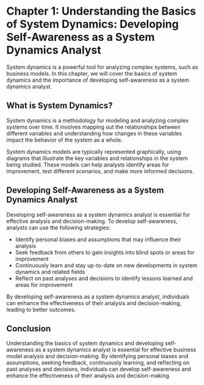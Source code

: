 Chapter 1: Understanding the Basics of System Dynamics: Developing Self-Awareness as a System Dynamics Analyst
==============================================================================================================

System dynamics is a powerful tool for analyzing complex systems, such as business models. In this chapter, we will cover the basics of system dynamics and the importance of developing self-awareness as a system dynamics analyst.

What is System Dynamics?
------------------------

System dynamics is a methodology for modeling and analyzing complex systems over time. It involves mapping out the relationships between different variables and understanding how changes in these variables impact the behavior of the system as a whole.

System dynamics models are typically represented graphically, using diagrams that illustrate the key variables and relationships in the system being studied. These models can help analysts identify areas for improvement, test different scenarios, and make more informed decisions.

Developing Self-Awareness as a System Dynamics Analyst
------------------------------------------------------

Developing self-awareness as a system dynamics analyst is essential for effective analysis and decision-making. To develop self-awareness, analysts can use the following strategies:

* Identify personal biases and assumptions that may influence their analysis
* Seek feedback from others to gain insights into blind spots or areas for improvement
* Continuously learn and stay up-to-date on new developments in system dynamics and related fields
* Reflect on past analyses and decisions to identify lessons learned and areas for improvement

By developing self-awareness as a system dynamics analyst, individuals can enhance the effectiveness of their analysis and decision-making, leading to better outcomes.

Conclusion
----------

Understanding the basics of system dynamics and developing self-awareness as a system dynamics analyst is essential for effective business model analysis and decision-making. By identifying personal biases and assumptions, seeking feedback, continuously learning, and reflecting on past analyses and decisions, individuals can develop self-awareness and enhance the effectiveness of their analysis and decision-making.
